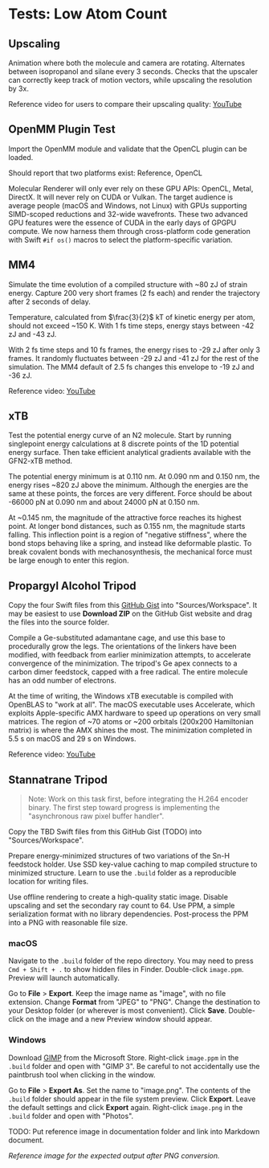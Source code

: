 # Tests: Low Atom Count

## Upscaling

Animation where both the molecule and camera are rotating. Alternates between isopropanol and silane every 3 seconds. Checks that the upscaler can correctly keep track of motion vectors, while upscaling the resolution by 3x.

Reference video for users to compare their upscaling quality: [YouTube](https://youtube.com/shorts/4LudSkOQRgs)

## OpenMM Plugin Test

Import the OpenMM module and validate that the OpenCL plugin can be loaded.

Should report that two platforms exist: Reference, OpenCL

Molecular Renderer will only ever rely on these GPU APIs: OpenCL, Metal, DirectX. It will never rely on CUDA or Vulkan. The target audience is average people (macOS and Windows, not Linux) with GPUs supporting SIMD-scoped reductions and 32-wide wavefronts. These two advanced GPU features were the essence of CUDA in the early days of GPGPU compute. We now harness them through cross-platform code generation with Swift `#if os()` macros to select the platform-specific variation.

## MM4

Simulate the time evolution of a compiled structure with ~80 zJ of strain energy. Capture 200 very short frames (2 fs each) and render the trajectory after 2 seconds of delay.

Temperature, calculated from $\frac{3}{2}$ kT of kinetic energy per atom, should not exceed ~150 K. With 1 fs time steps, energy stays between -42 zJ and -43 zJ.

With 2 fs time steps and 10 fs frames, the energy rises to -29 zJ after only 3 frames. It randomly fluctuates between -29 zJ and -41 zJ for the rest of the simulation. The MM4 default of 2.5 fs changes this envelope to -19 zJ and -36 zJ.

Reference video: [YouTube](https://youtube.com/shorts/JQeyLJWGyVU)

## xTB

Test the potential energy curve of an N2 molecule. Start by running singlepoint energy calculations at 8 discrete points of the 1D potential energy surface. Then take efficient analytical gradients available with the GFN2-xTB method.

The potential energy minimum is at 0.110 nm. At 0.090 nm and 0.150 nm, the energy rises ~820 zJ above the minimum. Although the energies are the same at these points, the forces are very different. Force should be about -66000 pN at 0.090 nm and about 24000 pN at 0.150 nm.

At ~0.145 nm, the magnitude of the attractive force reaches its highest point. At longer bond distances, such as 0.155 nm, the magnitude starts falling. This inflection point is a region of "negative stiffness", where the bond stops behaving like a spring, and instead like deformable plastic. To break covalent bonds with mechanosynthesis, the mechanical force must be large enough to enter this region.

## Propargyl Alcohol Tripod

Copy the four Swift files from this [GitHub Gist](https://gist.github.com/philipturner/5bd74838b1018ae68d23110622407a42) into "Sources/Workspace". It may be easiest to use <b>Download ZIP</b> on the GitHub Gist website and drag the files into the source folder.

Compile a Ge-substituted adamantane cage, and use this base to procedurally grow the legs. The orientations of the linkers have been modified, with feedback from earlier minimization attempts, to accelerate convergence of the minimization. The tripod's Ge apex connects to a carbon dimer feedstock, capped with a free radical. The entire molecule has an odd number of electrons.

At the time of writing, the Windows xTB executable is compiled with OpenBLAS to "work at all". The macOS executable uses Accelerate, which exploits Apple-specific AMX hardware to speed up operations on very small matrices. The region of ~70 atoms or ~200 orbitals (200x200 Hamiltonian matrix) is where the AMX shines the most. The minimization completed in 5.5 s on macOS and 29 s on Windows.

Reference video: [YouTube](https://youtube.com/shorts/rV1UGau20xQ)

## Stannatrane Tripod

> Note: Work on this task first, before integrating the H.264 encoder binary. The first step toward progress is implementing the "asynchronous raw pixel buffer handler".

Copy the TBD Swift files from this GitHub Gist (TODO) into "Sources/Workspace".

Prepare energy-minimized structures of two variations of the Sn-H feedstock holder. Use SSD key-value caching to map compiled structure to minimized structure. Learn to use the `.build` folder as a reproducible location for writing files.

Use offline rendering to create a high-quality static image. Disable upscaling and set the secondary ray count to 64. Use PPM, a simple serialization format with no library dependencies. Post-process the PPM into a PNG with reasonable file size.

### macOS

Navigate to the `.build` folder of the repo directory. You may need to press `Cmd + Shift + .` to show hidden files in Finder. Double-click `image.ppm`. Preview will launch automatically.

Go to <b>File</b> > <b>Export</b>. Keep the image name as "image", with no file extension. Change <b>Format</b> from "JPEG" to "PNG". Change the destination to your Desktop folder (or wherever is most convenient). Click <b>Save</b>. Double-click on the image and a new Preview window should appear.

### Windows

Download [GIMP](https://apps.microsoft.com/detail/9pnsjclxdz0v?hl=en-US&gl=US) from the Microsoft Store. Right-click `image.ppm` in the `.build` folder and open with "GIMP 3". Be careful to not accidentally use the paintbrush tool when clicking in the window.

Go to <b>File</b> > <b>Export As</b>. Set the name to "image.png". The contents of the `.build` folder should appear in the file system preview. Click <b>Export</b>. Leave the default settings and click <b>Export</b> again. Right-click `image.png` in the `.build` folder and open with "Photos".

TODO: Put reference image in documentation folder and link into Markdown document.

_Reference image for the expected output after PNG conversion._
